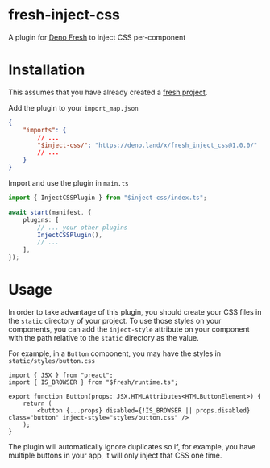 # fresh-inject-css

A plugin for [Deno Fresh](https://fresh.deno.dev/) to inject CSS per-component

# Installation

This assumes that you have already created a [fresh project](https://fresh.deno.dev/docs/getting-started/create-a-project).

Add the plugin to your `import_map.json`

```json
{
    "imports": {
        // ...
        "$inject-css/": "https://deno.land/x/fresh_inject_css@1.0.0/"
        // ...
    }
}
```

Import and use the plugin in `main.ts`

```ts
import { InjectCSSPlugin } from "$inject-css/index.ts";

await start(manifest, {
    plugins: [
        // ... your other plugins
        InjectCSSPlugin(),
        // ...
    ],
});
```

# Usage

In order to take advantage of this plugin, you should create your CSS files in the `static` directory of your project. To use those styles on your components, you can add the `inject-style` attribute on your component with the path relative to the `static` directory as the value.

For example, in a `Button` component, you may have the styles in `static/styles/button.css`

```tsx
import { JSX } from "preact";
import { IS_BROWSER } from "$fresh/runtime.ts";

export function Button(props: JSX.HTMLAttributes<HTMLButtonElement>) {
    return (
        <button {...props} disabled={!IS_BROWSER || props.disabled} class="button" inject-style="styles/button.css" />
    );
}
```

The plugin will automatically ignore duplicates so if, for example, you have multiple buttons in your app, it will only inject that CSS one time.
